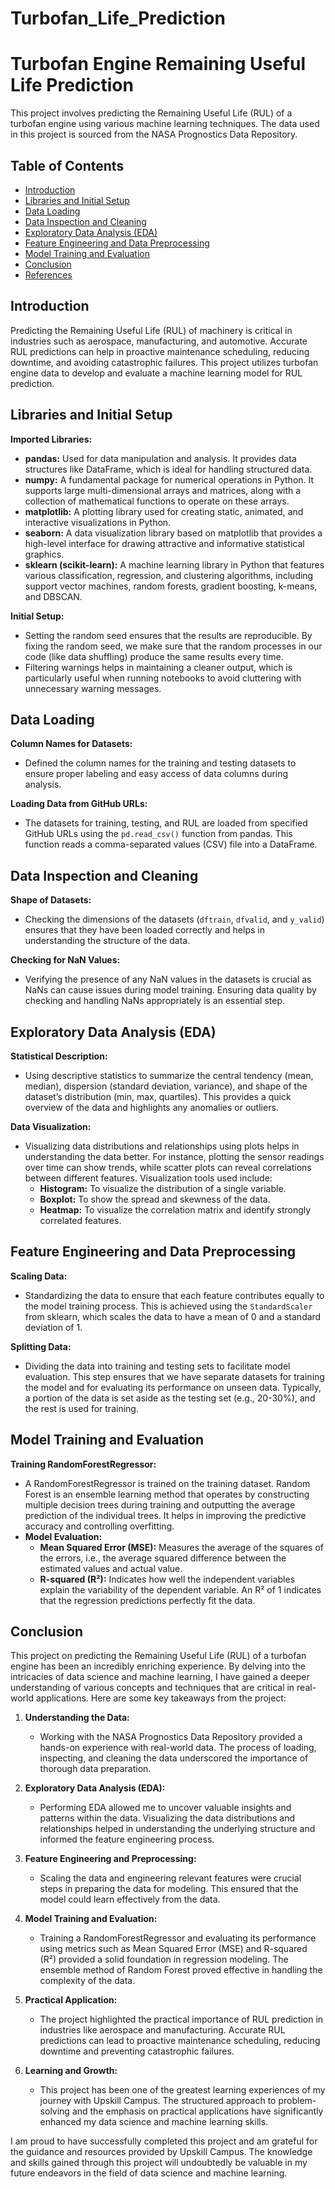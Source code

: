 # Turbofan_Life_Prediction

# Turbofan Engine Remaining Useful Life Prediction

This project involves predicting the Remaining Useful Life (RUL) of a turbofan engine using various machine learning techniques. The data used in this project is sourced from the NASA Prognostics Data Repository.

## Table of Contents
- [Introduction](#introduction)
- [Libraries and Initial Setup](#libraries-and-initial-setup)
- [Data Loading](#data-loading)
- [Data Inspection and Cleaning](#data-inspection-and-cleaning)
- [Exploratory Data Analysis (EDA)](#exploratory-data-analysis-eda)
- [Feature Engineering and Data Preprocessing](#feature-engineering-and-data-preprocessing)
- [Model Training and Evaluation](#model-training-and-evaluation)
- [Conclusion](#conclusion)
- [References](#references)

## Introduction

Predicting the Remaining Useful Life (RUL) of machinery is critical in industries such as aerospace, manufacturing, and automotive. Accurate RUL predictions can help in proactive maintenance scheduling, reducing downtime, and avoiding catastrophic failures. This project utilizes turbofan engine data to develop and evaluate a machine learning model for RUL prediction.

## Libraries and Initial Setup

**Imported Libraries:**
- **pandas:** Used for data manipulation and analysis. It provides data structures like DataFrame, which is ideal for handling structured data.
- **numpy:** A fundamental package for numerical operations in Python. It supports large multi-dimensional arrays and matrices, along with a collection of mathematical functions to operate on these arrays.
- **matplotlib:** A plotting library used for creating static, animated, and interactive visualizations in Python.
- **seaborn:** A data visualization library based on matplotlib that provides a high-level interface for drawing attractive and informative statistical graphics.
- **sklearn (scikit-learn):** A machine learning library in Python that features various classification, regression, and clustering algorithms, including support vector machines, random forests, gradient boosting, k-means, and DBSCAN.

**Initial Setup:**
- Setting the random seed ensures that the results are reproducible. By fixing the random seed, we make sure that the random processes in our code (like data shuffling) produce the same results every time.
- Filtering warnings helps in maintaining a cleaner output, which is particularly useful when running notebooks to avoid cluttering with unnecessary warning messages.

## Data Loading

**Column Names for Datasets:**
- Defined the column names for the training and testing datasets to ensure proper labeling and easy access of data columns during analysis.

**Loading Data from GitHub URLs:**
- The datasets for training, testing, and RUL are loaded from specified GitHub URLs using the `pd.read_csv()` function from pandas. This function reads a comma-separated values (CSV) file into a DataFrame.

## Data Inspection and Cleaning

**Shape of Datasets:**
- Checking the dimensions of the datasets (`dftrain`, `dfvalid`, and `y_valid`) ensures that they have been loaded correctly and helps in understanding the structure of the data.

**Checking for NaN Values:**
- Verifying the presence of any NaN values in the datasets is crucial as NaNs can cause issues during model training. Ensuring data quality by checking and handling NaNs appropriately is an essential step.

## Exploratory Data Analysis (EDA)

**Statistical Description:**
- Using descriptive statistics to summarize the central tendency (mean, median), dispersion (standard deviation, variance), and shape of the dataset’s distribution (min, max, quartiles). This provides a quick overview of the data and highlights any anomalies or outliers.

**Data Visualization:**
- Visualizing data distributions and relationships using plots helps in understanding the data better. For instance, plotting the sensor readings over time can show trends, while scatter plots can reveal correlations between different features. Visualization tools used include:
  - **Histogram:** To visualize the distribution of a single variable.
  - **Boxplot:** To show the spread and skewness of the data.
  - **Heatmap:** To visualize the correlation matrix and identify strongly correlated features.

## Feature Engineering and Data Preprocessing

**Scaling Data:**
- Standardizing the data to ensure that each feature contributes equally to the model training process. This is achieved using the `StandardScaler` from sklearn, which scales the data to have a mean of 0 and a standard deviation of 1.

**Splitting Data:**
- Dividing the data into training and testing sets to facilitate model evaluation. This step ensures that we have separate datasets for training the model and for evaluating its performance on unseen data. Typically, a portion of the data is set aside as the testing set (e.g., 20-30%), and the rest is used for training.

## Model Training and Evaluation

**Training RandomForestRegressor:**
- A RandomForestRegressor is trained on the training dataset. Random Forest is an ensemble learning method that operates by constructing multiple decision trees during training and outputting the average prediction of the individual trees. It helps in improving the predictive accuracy and controlling overfitting.
- **Model Evaluation:**
  - **Mean Squared Error (MSE):** Measures the average of the squares of the errors, i.e., the average squared difference between the estimated values and actual value.
  - **R-squared (R²):** Indicates how well the independent variables explain the variability of the dependent variable. An R² of 1 indicates that the regression predictions perfectly fit the data.

## Conclusion

This project on predicting the Remaining Useful Life (RUL) of a turbofan engine has been an incredibly enriching experience. By delving into the intricacies of data science and machine learning, I have gained a deeper understanding of various concepts and techniques that are critical in real-world applications. Here are some key takeaways from the project:

1. **Understanding the Data:**
   - Working with the NASA Prognostics Data Repository provided a hands-on experience with real-world data. The process of loading, inspecting, and cleaning the data underscored the importance of thorough data preparation.

2. **Exploratory Data Analysis (EDA):**
   - Performing EDA allowed me to uncover valuable insights and patterns within the data. Visualizing the data distributions and relationships helped in understanding the underlying structure and informed the feature engineering process.

3. **Feature Engineering and Preprocessing:**
   - Scaling the data and engineering relevant features were crucial steps in preparing the data for modeling. This ensured that the model could learn effectively from the data.

4. **Model Training and Evaluation:**
   - Training a RandomForestRegressor and evaluating its performance using metrics such as Mean Squared Error (MSE) and R-squared (R²) provided a solid foundation in regression modeling. The ensemble method of Random Forest proved effective in handling the complexity of the data.

5. **Practical Application:**
   - The project highlighted the practical importance of RUL prediction in industries like aerospace and manufacturing. Accurate RUL predictions can lead to proactive maintenance scheduling, reducing downtime and preventing catastrophic failures.

6. **Learning and Growth:**
   - This project has been one of the greatest learning experiences of my journey with Upskill Campus. The structured approach to problem-solving and the emphasis on practical applications have significantly enhanced my data science and machine learning skills.

I am proud to have successfully completed this project and am grateful for the guidance and resources provided by Upskill Campus. The knowledge and skills gained through this project will undoubtedly be valuable in my future endeavors in the field of data science and machine learning.
